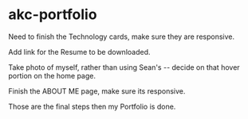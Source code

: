 # akc-portfolio

Need to finish the Technology cards, make sure they are responsive.

Add link for the Resume to be downloaded.

Take photo of myself, rather than using Sean's -- decide on that hover portion on the home page.

Finish the ABOUT ME page, make sure its responsive.

Those are the final steps then my Portfolio is done.
